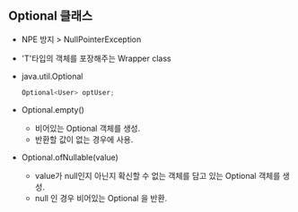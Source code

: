 ## Optional 클래스

* NPE 방지 > NullPointerException
* 'T'타입의 객체를 포장해주는 Wrapper class

* java.util.Optional<T>
   ```java
   Optional<User> optUser; 
   ```
* Optional.empty()
  * 비어있는 Optional 객체를 생성.
  * 반환할 값이 없는 경우에 사용.
  
* Optional.ofNullable(value) 
  * value가 null인지 아닌지 확신할 수 없는 객체를 담고 있는 Optional 객체를 생성.
  * null 인 경우 비어있는 Optional 을 반환.
